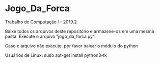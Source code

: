 # Jogo_Da_Forca
Trabalho de Computação I - 2019.2

Baixe todos os arquivos deste repositório e armazene-os em uma mesma pasta.
Execute o arquivo "jogo_da_forca.py".

Caso o arquivo não execute, por favor baixar o módulo do python

Usuários de Linux:
sudo apt-get install python3-tk
